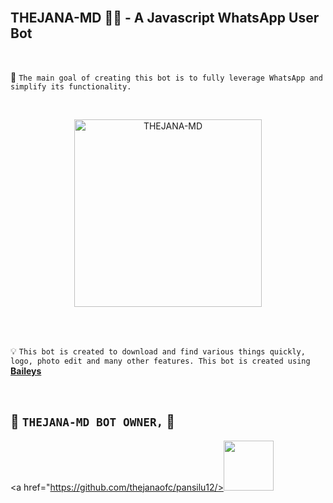 <br>

## THEJANA-MD 👨‍💻 - A Javascript WhatsApp User Bot

<br>

🔮 `The main goal of creating this bot is to fully leverage WhatsApp and simplify its functionality.`

<br>
 
  <p align="center">  
  <a href="https://telegra.ph/file/1743544c222ffd613c219.jpg">
    <img alt="THEJANA-MD" height="300" src="https://files.oaiusercontent.com/file-hIRptVUzAqct31DHMjIbGsxx?se=2024-08-27T10%3A39%3A14Z&sp=r&sv=2024-08-04&sr=b&rscc=max-age%3D604800%2C%20immutable%2C%20private&rscd=attachment%3B%20filename%3Dcac8953a-cfe7-41c4-bd23-95318f487b87.webp&sig=M5cKF419A4tCaEqdzbYY26%2BhISw/27SFBlVTGLQGDR8%3D">
    
  
  </a>
</p>  


<br>
<br>

💡 `This bot is created to download and find various things quickly, logo, photo edit and many other features. This bot is created using` **[Baileys](https://github.com/WhiskeySockets/Baileys)**


<br>



## 👑 **`THEJANA-MD BOT OWNER,`** 👑


   <a href="https://github.com/thejanaofc/pansilu12/><img src="https://avatars.githubusercontent.com/u/106251140?v=4" width=80 height=80></a>   


